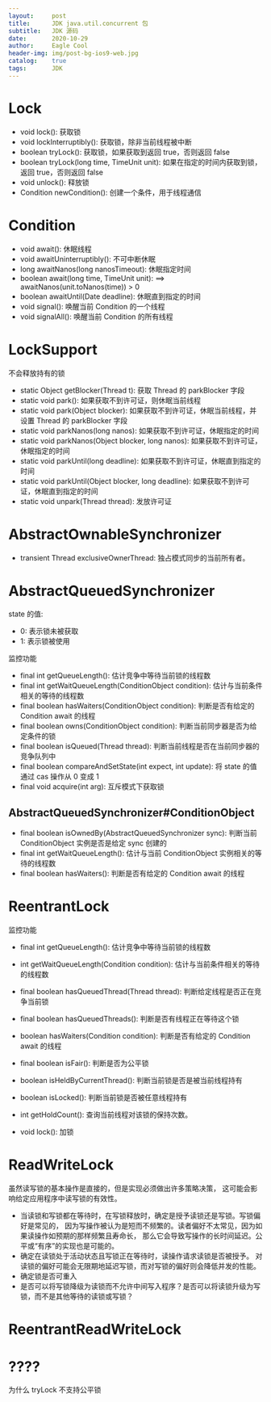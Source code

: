 ```yaml
---
layout:     post
title:      JDK java.util.concurrent 包
subtitle:   JDK 源码
date:       2020-10-29
author:     Eagle Cool
header-img: img/post-bg-ios9-web.jpg
catalog: 	true
tags:       JDK
---
```


# Lock

* void lock(): 获取锁
* void lockInterruptibly(): 获取锁，除非当前线程被中断
* boolean tryLock(): 获取锁，如果获取到返回 true，否则返回 false
* boolean tryLock(long time, TimeUnit unit): 如果在指定的时间内获取到锁，返回 true，否则返回 false
* void unlock(): 释放锁
* Condition newCondition(): 创建一个条件，用于线程通信

# Condition

* void await(): 休眠线程
* void awaitUninterruptibly(): 不可中断休眠
* long awaitNanos(long nanosTimeout): 休眠指定时间
* boolean await(long time, TimeUnit unit): ==> awaitNanos(unit.toNanos(time)) > 0
* boolean awaitUntil(Date deadline): 休眠直到指定的时间
* void signal(): 唤醒当前 Condition 的一个线程
* void signalAll(): 唤醒当前 Condition 的所有线程

# LockSupport

不会释放持有的锁

* static Object getBlocker(Thread t): 获取 Thread 的 parkBlocker 字段
* static void park(): 如果获取不到许可证，则休眠当前线程
* static void park(Object blocker): 如果获取不到许可证，休眠当前线程，并设置 Thread 的 parkBlocker 字段
* static void parkNanos(long nanos): 如果获取不到许可证，休眠指定的时间
* static void parkNanos(Object blocker, long nanos): 如果获取不到许可证，休眠指定的时间
* static void parkUntil(long deadline): 如果获取不到许可证，休眠直到指定的时间
* static void parkUntil(Object blocker, long deadline): 如果获取不到许可证，休眠直到指定的时间
* static void unpark(Thread thread): 发放许可证

# AbstractOwnableSynchronizer

* transient Thread exclusiveOwnerThread: 独占模式同步的当前所有者。

# AbstractQueuedSynchronizer

state 的值:
* 0: 表示锁未被获取
* 1: 表示锁被使用

监控功能
* final int getQueueLength(): 估计竞争中等待当前锁的线程数
* final int getWaitQueueLength(ConditionObject condition): 估计与当前条件相关的等待的线程数
* final boolean hasWaiters(ConditionObject condition): 判断是否有给定的 Condition await 的线程
* final boolean owns(ConditionObject condition): 判断当前同步器是否为给定条件的锁
* final boolean isQueued(Thread thread): 判断当前线程是否在当前同步器的竞争队列中
* final boolean compareAndSetState(int expect, int update): 将 state 的值通过 cas 操作从 0 变成 1
* final void acquire(int arg): 互斥模式下获取锁


## AbstractQueuedSynchronizer#ConditionObject

* final boolean isOwnedBy(AbstractQueuedSynchronizer sync): 判断当前 ConditionObject 实例是否是给定 sync 创建的
* final int getWaitQueueLength(): 估计与当前 ConditionObject 实例相关的等待的线程数
* final boolean hasWaiters(): 判断是否有给定的 Condition await 的线程


# ReentrantLock

监控功能
* final int getQueueLength(): 估计竞争中等待当前锁的线程数
* int getWaitQueueLength(Condition condition): 估计与当前条件相关的等待的线程数
* final boolean hasQueuedThread(Thread thread): 判断给定线程是否正在竞争当前锁
* final boolean hasQueuedThreads(): 判断是否有线程正在等待这个锁
* boolean hasWaiters(Condition condition): 判断是否有给定的 Condition await 的线程
* final boolean isFair(): 判断是否为公平锁
* boolean isHeldByCurrentThread(): 判断当前锁是否是被当前线程持有
* boolean isLocked(): 判断当前锁是否被任意线程持有


* int getHoldCount(): 查询当前线程对该锁的保持次数。
* void lock(): 加锁


# ReadWriteLock

虽然读写锁的基本操作是直接的，但是实现必须做出许多策略决策，
这可能会影响给定应用程序中读写锁的有效性。

* 当读锁和写锁都在等待时，在写锁释放时，确定是授予读锁还是写锁。写锁偏好是常见的，
因为写操作被认为是短而不频繁的。读者偏好不太常见，因为如果读操作如预期的那样频繁且寿命长，
那么它会导致写操作的长时间延迟。公平或“有序”的实现也是可能的。
* 确定在读锁处于活动状态且写锁正在等待时，读操作请求读锁是否被授予。
对读锁的偏好可能会无限期地延迟写锁，而对写锁的偏好则会降低并发的性能。
* 确定锁是否可重入
* 是否可以将写锁降级为读锁而不允许中间写入程序？是否可以将读锁升级为写锁，而不是其他等待的读锁或写锁？

# ReentrantReadWriteLock





# ????

为什么 tryLock 不支持公平锁

